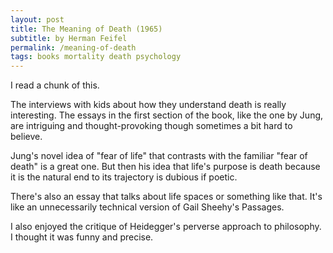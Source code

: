 ```yaml
---
layout: post
title: The Meaning of Death (1965)
subtitle: by Herman Feifel
permalink: /meaning-of-death
tags: books mortality death psychology
---
```


I read a chunk of this.
<!--more-->
The interviews with kids about how they understand death is really interesting.
The essays in the first section of the book, like the one by Jung, are intriguing and thought-provoking though sometimes a bit hard to believe.

Jung's novel idea of "fear of life" that contrasts with the familiar "fear of death" is a great one.
But then his idea that life's purpose is death because it is the natural end to its trajectory is dubious if poetic.

There's also an essay that talks about life spaces or something like that.
It's like an unnecessarily technical version of Gail Sheehy's Passages.

I also enjoyed the critique of Heidegger's perverse approach to philosophy.
I thought it was funny and precise.
